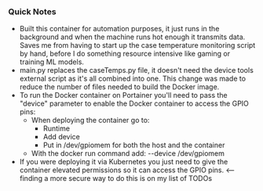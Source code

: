 ### Quick Notes

* Built this container for automation purposes, it just runs in the background and when the machine runs hot enough it transmits data. Saves me from having to start up the case temperature monitoring script by hand, before I do something resource intensive like gaming or training ML models. 
* main.py replaces the caseTemps.py file, it doesn't need the device tools external script as it's all combined into one. This change was made to reduce the number of files needed to build the Docker image.
* To run the Docker container on Portainer you'll need to pass the "device" parameter to enable the Docker container to access the GPIO pins:
    * When deploying the container go to:
        * Runtime 
        * Add device
        * Put in /dev/gpiomem for both the host and the container 
    * With the docker run command add: --device /dev/gpiomem 
* If you were deploying it via Kubernetes you just need to give the container elevated permissions so it can access the GPIO pins. <-- finding a more secure way to do this is on my list of TODOs